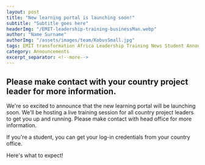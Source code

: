 ```yaml
---
layout: post
title: "New learning portal is launching soon!"
subtitle: "Subtitle goes here"
headerImg: "/EMIT-leadership-training-businessMan.webp"
author: "Name Surname"
authorImg: "/assets/images/team/KobusSmall.jpg"
tags: EMIT transformation Africa Leadership Training News Student Announcement
category: Announcements
excerpt_separator: <!--more-->
---
```


## Please make contact with your country project leader for more information.

We're so excited to announce that the new learning portal will be launching soon.  We'll be hosting a live training session for all country project leaders to get you up and running.  Please make contact with head office for more information.<!--more-->

If you're a student, you can get your log-in credentials from your country office.

Here's what to expect!